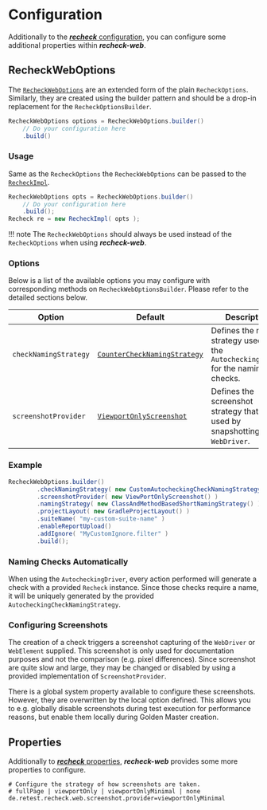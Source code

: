 # Configuration

Additionally to the [***recheck*** configuration](../../recheck/usage/configuration.md), you can configure some additional properties within ***recheck-web***.

## RecheckWebOptions

The [`RecheckWebOptions`](https://github.com/retest/recheck-web/blob/master/src/main/java/de/retest/web/RecheckWebOptions.java) are an extended form of the plain `RecheckOptions`. Similarly, they are created using the builder pattern and should be a drop-in replacement for the `RecheckOptionsBuilder`.

```java
RecheckWebOptions options = RecheckWebOptions.builder()
    // Do your configuration here
    .build()
```

### Usage

Same as the `RecheckOptions` the `RecheckWebOptions` can be passed to the [`RecheckImpl`](https://github.com/retest/recheck/blob/master/src/main/java/de/retest/recheck/RecheckImpl.java).

```java
RecheckWebOptions opts = RecheckWebOptions.builder()
    // Do your configuration here
    .build();
Recheck re = new RecheckImpl( opts );
```

!!! note
    The `RecheckWebOptions` should always be used instead of the `RecheckOptions` when using ***recheck-web***.

### Options

Below is a list of the available options you may configure with corresponding methods on `RecheckWebOptionsBuilder`. Please refer to the detailed sections below.

| Option                | Default                                                                                                                                                | Description                                                                             |
| --------------------- | ------------------------------------------------------------------------------------------------------------------------------------------------------ | --------------------------------------------------------------------------------------- |
| `checkNamingStrategy` | [`CounterCheckNamingStrategy`](https://github.com/retest/recheck-web/blob/master/src/main/java/de/retest/web/selenium/CounterCheckNamingStrategy.java) | Defines the naming strategy used by the `AutocheckingDriver` for the naming the checks. |
| `screenshotProvider`  | [`ViewportOnlyScreenshot`](https://github.com/retest/recheck-web/blob/master/src/main/java/de/retest/web/screenshot/ViewportOnlyScreenshot.java)       | Defines the screenshot strategy that is used by snapshotting the `WebDriver`.           |

### Example

```java
RecheckWebOptions.builder()
        .checkNamingStrategy( new CustomAutocheckingCheckNamingStrategy() )
        .screenshotProvider( new ViewPortOnlyScreenshot() )
        .namingStrategy( new ClassAndMethodBasedShortNamingStrategy() )
        .projectLayout( new GradleProjectLayout() )
        .suiteName( "my-custom-suite-name" )
        .enableReportUpload()
        .addIgnore( "MyCustomIgnore.filter" )
        .build();
```

### Naming Checks Automatically

When using the `AutocheckingDriver`, every action performed will generate a check with a provided `Recheck` instance. Since those checks require a name, it will be uniquely generated by the provided `AutocheckingCheckNamingStrategy`.

### Configuring Screenshots

The creation of a check triggers a screenshot capturing of the `WebDriver` or `WebElement` supplied. This screenshot is only used for documentation purposes and not the comparison (e.g. pixel differences). Since screenshot are quite slow and large, they may be changed or disabled by using a provided implementation of `ScreenshotProvider`.

There is a global system property available to configure these screenshots. However, they are overwritten by the local option defined. This allows you to e.g. globally disable screenshots during test execution for performance reasons, but enable them locally during Golden Master creation.

## Properties

Additionally to [***recheck*** properties](../../recheck/usage/configuration.md), ***recheck-web*** provides some more properties to configure.

```properties
# Configure the strategy of how screenshots are taken.
# fullPage | viewportOnly | viewportOnlyMinimal | none
de.retest.recheck.web.screenshot.provider=viewportOnlyMinimal
```
